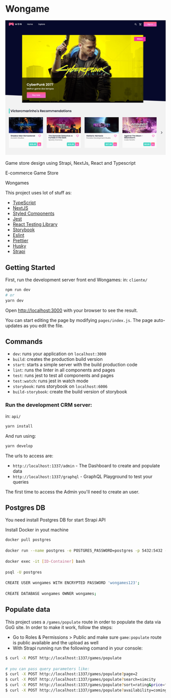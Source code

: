 # Wongame

![Wongames](https://raw.githubusercontent.com/victorcmarinho/Wongames/main/image/preview.png)

Game store design using Strapi, NextJs, React and Typescript

E-commerce Game Store

Wongames

This project uses lot of stuff as:

- [TypeScript](https://www.typescriptlang.org/)
- [NextJS](https://nextjs.org/)
- [Styled Components](https://styled-components.com/)
- [Jest](https://jestjs.io/)
- [React Testing Library](https://testing-library.com/docs/react-testing-library/intro)
- [Storybook](https://storybook.js.org/)
- [Eslint](https://eslint.org/)
- [Prettier](https://prettier.io/)
- [Husky](https://github.com/typicode/husky)
- [Strapi](https://strapi.io/)

## Getting Started

First, run the development server front end Wongames:
in: ``cliente/``

```bash
npm run dev
# or
yarn dev
```

Open [http://localhost:3000](http://localhost:3000) with your browser to see the result.

You can start editing the page by modifying `pages/index.js`. The page auto-updates as you edit the file.

## Commands

- `dev`: runs your application on `localhost:3000`
- `build`: creates the production build version
- `start`: starts a simple server with the build production code
- `lint`: runs the linter in all components and pages
- `test`: runs jest to test all components and pages
- `test:watch`: runs jest in watch mode
- `storybook`: runs storybook on `localhost:6006`
- `build-storybook`: create the build version of storybook

### Run the development CRM server:

in: ``api/``


```bash
yarn install
```

And run using:

```bash
yarn develop
```

The urls to access are:

- `http://localhost:1337/admin` - The Dashboard to create and populate data
- `http://localhost:1337/graphql` - GraphQL Playground to test your queries

The first time to access the Admin you'll need to create an user.


## Postgres DB

You need install Postgres DB for start Strapi API

Install Docker in yout machine

```bash
docker pull postgres

docker run --name postgres -e POSTGRES_PASSWORD=postgres -p 5432:5432 -d postgres 

docker exec -it [ID-Container] bash

psql -U postgres

CREATE USER wongames WITH ENCRYPTED PASSWORD 'wongames123';

CREATE DATABASE wongames OWNER wongames;


```

## Populate data

This project uses a `/games/populate` route in order to populate the data via GoG site.
In order to make it work, follow the steps:

- Go to Roles & Permissions > Public and make sure `game:populate` route is public available and the upload as well
- With Strapi running run the following comand in your console:

```bash
$ curl -X POST http://localhost:1337/games/populate

# you can pass query parameters like:
$ curl -X POST http://localhost:1337/games/populate?page=2
$ curl -X POST http://localhost:1337/games/populate?search=simcity
$ curl -X POST http://localhost:1337/games/populate?sort=rating&price=free
$ curl -X POST http://localhost:1337/games/populate?availability=coming&sort=popularity
```

